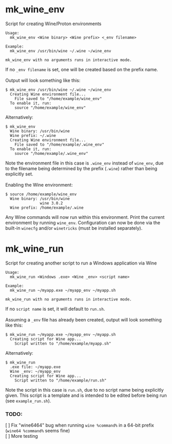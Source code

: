 # mk_wine_env
Script for creating Wine/Proton environments
```
Usage:
  mk_wine_env <Wine binary> <Wine prefix> <_env filename>

Example:
  mk_wine_env /usr/bin/wine ~/.wine ~/wine_env

mk_wine_env with no arguments runs in interactive mode.
```
If no `_env filename` is set, one will be created based on the prefix name.<br><br>
Output will look something like this:
```
$ mk_wine_env /usr/bin/wine ~/.wine ~/wine_env
  Creating Wine environment file...
    File saved to "/home/example/wine_env"
  To enable it, run:
    source "/home/example/wine_env"
```
Alternatively:
```
$ mk_wine_env
  Wine binary: /usr/bin/wine
  Wine prefix: ~/.wine
  Creating Wine environment file...
    File saved to "/home/example/.wine_env"
  To enable it, run:
    source "/home/example/.wine_env"
```
Note the environment file in this case is `.wine_env` instead of `wine_env`, due to the filename being determined by the prefix (`.wine`) rather than being explicitly set.<br><br>
Enabling the Wine environment:
```
$ source /home/example/wine_env
  Wine binary: /usr/bin/wine
               wine 3.0.2
  Wine prefix: /home/example/.wine
```
Any Wine commands will now run within this environment.  Print the current environment by running `wine_env`.  Configuration can now be done via the built-in `winecfg` and/or `winetricks` (must be installed separately).
# mk_wine_run
Script for creating another script to run a Windows application via Wine
```
Usage:
  mk_wine_run <Windows .exe> <Wine _env> <script name>

Example:
  mk_wine_run ~/myapp.exe ~/myapp_env ~/myapp.sh

mk_wine_run with no arguments runs in interactive mode.
```
If no `script name` is set, it will default to `run.sh`.<br><br>
Assuming a `_env` file has already been created, output will look something like this:
```
$ mk_wine_run ~/myapp.exe ~/myapp_env ~/myapp.sh
  Creating script for Wine app...
    Script written to "/home/example/myapp.sh"
```
Alternatively:
```
$ mk_wine_run
  .exe file: ~/myapp.exe
  Wine _env: ~/myapp_env
  Creating script for Wine app...
    Script written to "/home/example/run.sh"
```
Note the script in this case is `run.sh`, due to no script name being explicitly given.  This script is a template and is intended to be edited before being run (see `example_run.sh`).
### TODO:
[ ] Fix "wine6464" bug when running `wine %command%` in a 64-bit prefix (`wine64 %command%` seems fine)<br>
[ ] More testing
